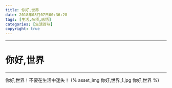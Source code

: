 ```yaml
---
title: 你好,世界
date: 2018年08月07日00:36:28
tags: [生活,杂项,感悟]
categories: [生活百味]
copyright: true
---
```

----
# 你好,世界
----

你好,世界！不要在生活中迷失！
{% asset_img 你好,世界_1.jpg 你好,世界 %}